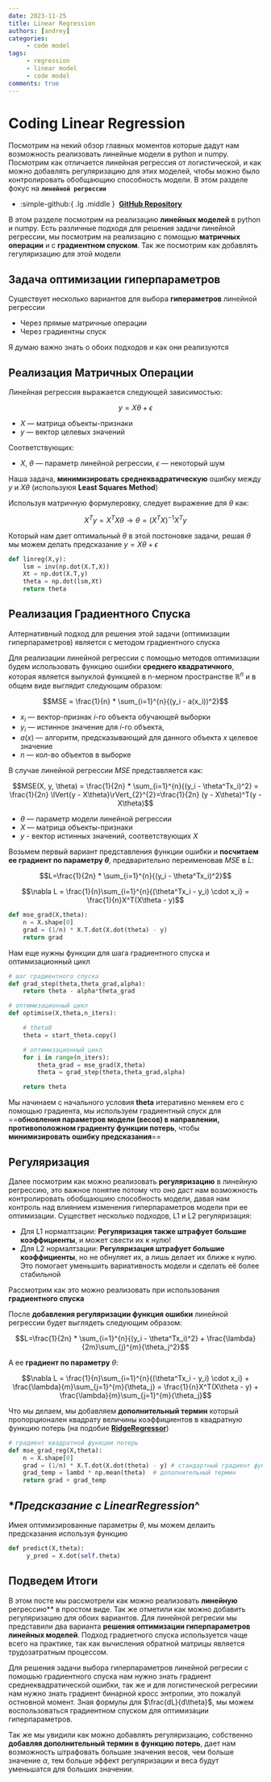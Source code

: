 ```yaml
---
date: 2023-11-25
title: Linear Regression
authors: [andrey]
categories:
     - code model
tags:
     - regression
     - linear model
     - code model
comments: true
--- 
```


# **Coding Linear Regression**

Посмотрим на некий обзор главных моментов которые дадут нам возможность реализовать линейные модели в python и numpy. Посмотрим как отличается линейная регрессия от логистической, и как можно добавлять регуляризацию для этих моделей, чтобы можно было контролировать обобщающию способность модели. В этом разделе фокус на **`линейной регрессии`**

<!-- more -->

<div class="grid cards" markdown>

  - :simple-github:{ .lg .middle }&nbsp; <b>[GitHub Repository](https://github.com/shtrausslearning/Skill-Factory-Machine-Learning-Course/tree/main/3_%D0%9B%D0%B8%D0%BD%D0%B5%D0%B9%D0%BD%D1%8B%D0%B5%20%D0%9C%D0%BE%D0%B4%D0%B5%D0%BB%D0%B8)</b>

</div>


В этом разделе посмотрим на реализацию **линейных моделей** в python и numpy. Есть различные подходя для решения задачи линейной регрессии, мы посмотрим на реализацию с помощью **матричных операции** и с **градиентном спуском**. Так же посмотрим как добавлять гегуляризацию для этой модели

## **Задача оптимизации гиперпараметров**

Существует несколько вариантов для выбора **гипераметров** линейной регрессии

- Через прямые матричные операции
- Через градиентны спуск

Я думаю важно знать о обоих подходов и как они реализуются

## **Реализация Матричных Операции**

Линейная регрессия выражается следующей зависимостью:

$$y=X\theta+\epsilon$$

- $X$ — матрица объекты-признаки
- $y$ — вектор целевых значений

Cоответствующих:

- $X$, $\theta$ — параметр линейной регрессии, $\epsilon$ — некоторый шум

Наша задача, **минимизировать среднеквадратическую** ошибку между $y$ и $X\theta$ (используюя **Least Squares Method**)

Используя матричную формулеровку, следует выражение для $\theta$ как:

$$X^Ty=X^TX\theta \rightarrow \theta=(X^TX)^{-1}X^Ty$$

Который нам дает оптимальный $\theta$ в этой постоновке задачи, решая $\theta$ мы можем делать предсказание $y=X\theta+\epsilon$

```python
def linreg(X,y):
    lsm = inv(np.dot(X.T,X))
    Xt = np.dot(X.T,y)
    theta = np.dot(lsm,Xt)
    return theta
```

## **Реализация Градиентного Спуска**

Алтернативный подход для решения этой задачи (оптимизации гиперпараметров) является с методом градиентного спуска

Для реализации линейной регрессии с помощью методов оптимизации будем использовать функцию ошибки **среднего квадратичного**, которая является выпуклой функцией в n-мерном пространстве $\mathbb{R}^n$ и в общем виде выглядит следующим образом:

$$MSE = \frac{1}{n} * \sum_{i=1}^{n}{(y_i - a(x_i))^2}$$

- $x_i$ — вектор-признак $i$-го объекта обучающей выборки
- $y_i$ — истинное значение для $i$-го объекта,
- $a(x)$ — алгоритм, предсказывающий для данного объекта $x$ целевое значение
- $n$ — кол-во объектов в выборке

В случае линейной регрессии $MSE$ представляется как:

$$MSE(X, y, \theta) = \frac{1}{2n} * \sum_{i=1}^{n}{(y_i - \theta^Tx_i)^2} = \frac{1}{2n} \lVert{y - X\theta}\rVert_{2}^{2}=\frac{1}{2n} (y - X\theta)^T(y - X\theta)$$

- $\theta$ — параметр модели линейной регрессии
- $X$ — матрица объекты-признаки
- $y$ - вектор истинных значений, соответствующих $X$

Возьмем первый вариант представления функции ошибки и **посчитаем ее градиент по параметру $\theta$**, предварительно переименовав $MSE$ в $L$:

$$L=\frac{1}{2n} * \sum_{i=1}^{n}{(y_i - \theta^Tx_i)^2}$$

$$\nabla L = \frac{1}{n}\sum_{i=1}^{n}{(\theta^Tx_i - y_i) \cdot x_i} = \frac{1}{n}X^T(X\theta - y)$$


```python
def mse_grad(X,theta):
    n = X.shape[0]
    grad = (1/n) * X.T.dot(X.dot(theta) - y)
    return grad
```

Нам еще нужны функции для шага градиентного спуска и оптимизационный цикл

```python
# шаг градиентного спуска
def grad_step(theta,theta_grad,alpha):
    return theta - alpha*theta_grad

# оптимизационный цикл
def optimise(X,theta,n_iters):

    # theta0
    theta = start_theta.copy()

    # оптимизационный цикл
    for i in range(n_iters):
        theta_grad = mse_grad(X,theta)
        theta = grad_step(theta,theta_grad,alpha)

    return theta
```

Мы начинаем с начального условия **theta** итеративно меняем его с помощью градиента, мы используем градиентный спуск для ==**обновления параметров модели (весов) в направлении, противоположном градиенту функции потерь**, чтобы **минимизировать ошибку предсказания**==


## **Регуляризация**

Далее посмотрим как можно реализовать **регуляризацию** в линейную регрессию, это важное понятие потому что оно даст нам возможность контролировать обобщаюшию способность модели, давая нам контроль над влиянием изменения гиперпараметров модели при ее оптимизации. Существет несколько подходов, L1 и L2 регуляризация:

- Для L1 нормалтзации: **Регуляризация также штрафует большие коэффициенты**, и может свести их к нулю!
- Для L2 нормалтзации: **Регуляризация штрафует большие коэффициенты**, но не обнуляет их, а лишь делает их ближе к нулю. Это помогает уменьшить вариативность модели и сделать её более стабильной

Рассмотрим как это можно реализовать при использования **градиентного спуска**

После **добавления регуляризации функция ошибки** линейной регрессии будет выглядеть следующим образом:


$$L=\frac{1}{2n} * \sum_{i=1}^{n}{(y_i - \theta^Tx_i)^2} + \frac{\lambda}{2m}\sum_{j}^{m}{\theta_j^2}$$


А ее **градиент по параметру** $\theta$:


$$\nabla L = \frac{1}{n}\sum_{i=1}^{n}{(\theta^Tx_i - y_i) \cdot x_i} + \frac{\lambda}{m}\sum_{j=1}^{m}{\theta_j} = \frac{1}{n}X^T(X\theta - y) + \frac{\lambda}{m}\sum_{j=1}^{m}{\theta_j}$$

Что мы делаем, мы добавляем **дополнительный термин** который пропорционален квадрату величины коэффициентов в квадратную функцию потерь (на подобие **[RidgeRegressor](https://scikit-learn.org/stable/modules/generated/sklearn.linear_model.Ridge.html)**)

```python
# градиент квадратной функции потерь
def mse_grad_reg(X,theta):
    n = X.shape[0]
    grad = (1/n) * X.T.dot(X.dot(theta) - y) # стандартный градиент функции потерь
    grad_temp = lambd * np.mean(theta)  # дополнительный термин
    return grad + grad_temp
```

## **Предсказание с LinearRegression*^

Имея оптимизированные параметры $\theta$, мы можем делаить предсказания используя функцию

```python
def predict(X,theta):
     y_pred = X.dot(self.theta)
```

## Подведем Итоги

В этом посте мы рассмотрели как можно реализовать **линейную** регрессию** в простом виде. Так же отметили как можно добавить регуляризацию для обоих вариантов. Для линейной регресии мы представили два варианта **решения оптимизации гиперпараметров линейных моделей**. Подход градиетного спуска используется чаще всего на практике, так как вычисления обратной матрицы является трудозатратным процессом. 

Для решения задачи выбора гиперпараметров линейной регресии с помошью градиентного спуска нам нужно знать градиент среднеквадратической ошибки, так же и для логистической регресиии нам нужно знать градиент бинарной кросс энтропии, это пожалуй остновной момент. Зная формулы для $\frac{dL}{d\theta}$, мы можем воспользоваться градиентном спуском для оптимизации гиперпараметров.

Так же мы увидили как можно добавлять регуляризацию, собственно **добавляя дополнительный термин в функцию потерь**, дает нам возможность штрафовать большие значения весов, чем больше значение $\alpha$, тем больше эффект регуляризации и веса будут уменьшатся для больших значении.
